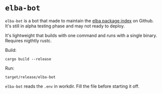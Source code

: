 # `elba-bot`

`elba-bot` is a bot that made to maintain the [elba package index](https://github.com/elba/index) on Github. It's still in alpha testing phase and may not ready to deploy.

It's lightweight that builds with one command and runs with a single binary. Requires nigthtly rustc.

Build:

```shell
cargo build --release
```

Run:

```shell
target/release/elba-bot
```

`elba-bot` reads the `.env` in workdir. Fill the file before starting it off.
